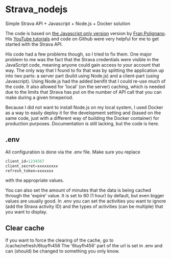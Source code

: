 # Strava_nodejs
 Simple Strava API + Javascript + Node.js + Docker solution
 
 The code is based on [the Javascript only version](https://github.com/fpolignano/Code_From_Tutorials/tree/master/Strava_Api/LeafletUpdates) version by [Fran Polignano](https://github.com/fpolignano).
 His [YouTube tutorials](https://www.youtube.com/watch?v=sgscChKfGyg&list=PLO6KswO64zVvcRyk0G0MAzh5oKMLb6rTW) and code on Github were very helpful for me to get started with the Strava API.
 
 His code had a few problems though, so I tried to fix them. One major problem to me was the fact that the Strava credentials were visible in the JavaScript code, meaning anyone could gain access to your account that way. The only way that I found to fix that was by splitting the application up into two parts: a server part (build using Node.js) and a client-part (using Javascript). Using Node.js had the added benifit that I could re-use much of the code. It also allowed for 'local' (on the server) caching, which is needed due to the limits that Strava has put on the number of API call that you can make during a given timeperiod.
 
 Because I did not want to install Node.js on my local system, I used Docker as a way to easily deploy it for the development setting and (based on the same code, just with a different way of building the Docker container) for production purposes.
 Documentation is still lacking, but the code is here.
 
 ## .env
 All configuration is done via the .env file. Make sure you replace 
 ```javascript
client_id=1234567
client_secret=xxxxxxxxx
refresh_token=xxxxxxx
```
with the appropriate values.

You can also set the amount of minutes that the data is being cached through the 'expire' value. It is set to 60 (1 hour) by default, but even bigger values are usually good.
In .env you can set the activities you want to ignore (add the Strava activity ID) and the types of activities (can be multiple) that you want to display.

## Clear cache
If you want to force the clearing of the cache, go to /cache/refresh/6tuyfh456
The '6tuyfh456' part of the url is set in .env and can (should) be changed to something you only know.
